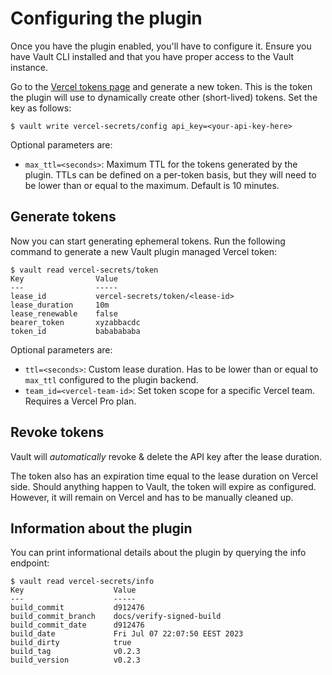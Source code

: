 # Configuring the plugin

Once you have the plugin enabled, you'll have to configure it. Ensure you have Vault CLI installed and that you have proper access to the Vault instance.

Go to the [Vercel tokens page](https://vercel.com/account/tokens) and generate a new token. This is the token the plugin will use to dynamically create other (short-lived) tokens. Set the key as follows:

```
$ vault write vercel-secrets/config api_key=<your-api-key-here>
```

Optional parameters are:

- `max_ttl=<seconds>`: Maximum TTL for the tokens generated by the plugin. TTLs can be defined on a per-token basis, but they will need to be lower than or equal to the maximum. Default is 10 minutes.

## Generate tokens

Now you can start generating ephemeral tokens. Run the following command to generate a new Vault plugin managed Vercel token:

```
$ vault read vercel-secrets/token
Key                Value
---                -----
lease_id           vercel-secrets/token/<lease-id>
lease_duration     10m
lease_renewable    false
bearer_token       xyzabbacdc
token_id           bababababa
```

Optional parameters are:

- `ttl=<seconds>`: Custom lease duration. Has to be lower than or equal to `max_ttl` configured to the plugin backend.
- `team_id=<vercel-team-id>`: Set token scope for a specific Vercel team. Requires a Vercel Pro plan.

## Revoke tokens

Vault will *automatically* revoke & delete the API key after the lease duration.

The token also has an expiration time equal to the lease duration on Vercel side. Should anything happen to Vault, the token will expire as configured. However, it will remain on Vercel and has to be manually cleaned up.

## Information about the plugin

You can print informational details about the plugin by querying the info endpoint:

```
$ vault read vercel-secrets/info
Key                    Value
---                    -----
build_commit           d912476
build_commit_branch    docs/verify-signed-build
build_commit_date      d912476
build_date             Fri Jul 07 22:07:50 EEST 2023
build_dirty            true
build_tag              v0.2.3
build_version          v0.2.3
```